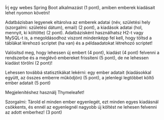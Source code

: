 
Írj egy webes Spring Boot alkalmazást (1 pont), amiben emberek kiadásait lehet nyomon követni!

Adatbázisban legyenek eltárolva az emberek adatai (név, születési hely (szorgalmi: születési dátum), email) (2 pont), a kiadások adatai (hol, mennyit, ki költötte) (2 pont).
Adatbázisként használhatsz H2-t vagy MySQL-t is, a megoldásodhoz viszont mindenképp fel kell, hogy töltsd a táblákat lérehozó scriptet (ha van) és a példaadatokat létrehozó scriptet!

Valósítsd meg, hogy lehessen új embert (4 pont), kiadást (4 pont) felvenni a rendszerbe és a meglévő embereket frissíteni (5 pont), de ne lehessen kiadást törölni (2 pont)!

Lehessen továbbá statisztikákat lekérni:
egy ember adatait (kiadásokkal együtt, az összes emberre működjön) (5 pont),
a jelenlegi legtöbbet költő ember  adatait (5 pont)

Megjelenítéshez használj Thymeleafet!

Szorgalmi: Tárold el minden ember egyenlegét, ezt minden egyes kiadásnál csökkents, és ennél az egyenlegnél nagyobb új költést ne lehesen felvenni az adott emberhez! (3 pont)